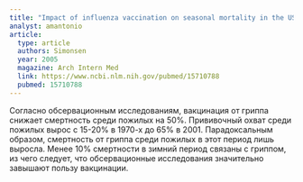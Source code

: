 ```yaml
---
title: "Impact of influenza vaccination on seasonal mortality in the US elderly population"
analyst: amantonio
article:
  type: article
  authors: Simonsen
  year: 2005
  magazine: Arch Intern Med
  link: https://www.ncbi.nlm.nih.gov/pubmed/15710788
  pubmed: 15710788
---
```


Согласно обсервационным исследованиям, вакцинация от гриппа снижает смертность среди пожилых на 50%.
Прививочный охват среди пожилых вырос с 15-20% в 1970-х до 65% в 2001. Парадоксальным образом, смертность от гриппа среди пожилых в этот период лишь выросла.
Менее 10% смертности в зимний период связаны с гриппом, из чего следует, что обсервационные исследования значительно завышают пользу вакцинации.
